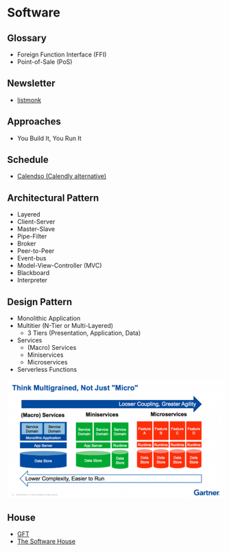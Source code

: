 # Software

<!--
https://github.com/vegaprotocol/specs

Bottleneck
Leading zero
-->

## Glossary

- Foreign Function Interface (FFI)
- Point-of-Sale (PoS)

## Newsletter

- [listmonk](/listmonk.md)

## Approaches

- You Build It, You Run It

## Schedule

- [Calendso (Calendly alternative)](https://github.com/calendso/calendso)

<!--
Learning Management System (LMS)
Applicant Tracking System (ATS)
-->

## Architectural Pattern

- Layered
- Client-Server
- Master-Slave
- Pipe-Filter
- Broker
- Peer-to-Peer
- Event-bus
- Model-View-Controller (MVC)
- Blackboard
- Interpreter

## Design Pattern

- Monolithic Application
- Multitier (N-Tier or Multi-Layered)
  - 3 Tiers (Presentation, Application, Data)
- Services
  - (Macro) Services
  - Miniservices
  - Microservices
- Serverless Functions

![Multigrained](/assets/images/software/multigrained.png)

<!--
https://github.com/Mu-Ahmad/ead_notes/blob/main/N-Tier%20Architecture.md

https://thenewstack.io/miniservices-a-realistic-alternative-to-microservices/
https://hiq.fi/en/blog/miniservice-or-microservice/
https://tweedegolf.nl/en/blog/32/from-monolith-to-miniservice
https://dzone.com/articles/micro-service-mini-service-and-macro-service
-->

## House

- [GFT](https://gft.com)
- [The Software House](https://tsh.io)
